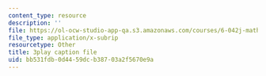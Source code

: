 ```yaml
---
content_type: resource
description: ''
file: https://ol-ocw-studio-app-qa.s3.amazonaws.com/courses/6-042j-mathematics-for-computer-science-spring-2015/bb531fdb0d4459dcb38703a2f5670e9a_HZLKDC9OSaQ.vtt
file_type: application/x-subrip
resourcetype: Other
title: 3play caption file
uid: bb531fdb-0d44-59dc-b387-03a2f5670e9a
---
```

